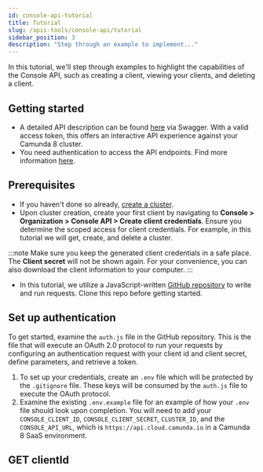 ```yaml
---
id: console-api-tutorial
title: Tutorial
slug: /apis-tools/console-api/tutorial
sidebar_position: 3
description: "Step through an example to implement..."
---
```


In this tutorial, we'll step through examples to highlight the capabilities of the Console API, such as creating a client, viewing your clients, and deleting a client.

## Getting started

- A detailed API description can be found [here](https://console.cloud.camunda.io/customer-api/openapi/docs/#/) via Swagger. With a valid access token, this offers an interactive API experience against your Camunda 8 cluster.
- You need authentication to access the API endpoints. Find more information [here](/docs/apis-tools/console-api/authentication.md).

## Prerequisites

- If you haven't done so already, [create a cluster](/guides/assets/react-components/create-cluster.md).
- Upon cluster creation, create your first client by navigating to **Console > Organization > Console API > Create client credentials**. Ensure you determine the scoped access for client credentials. For example, in this tutorial we will get, create, and delete a cluster.

:::note
Make sure you keep the generated client credentials in a safe place. The **Client secret** will not be shown again. For your convenience, you can also download the client information to your computer.
:::

- In this tutorial, we utilize a JavaScript-written [GitHub repository](https://github.com/camunda/camunda-api-tutorials) to write and run requests. Clone this repo before getting started.

## Set up authentication

To get started, examine the `auth.js` file in the GitHub repository. This is the file that will execute an OAuth 2.0 protocol to run your requests by configuring an authentication request with your client id and client secret, define parameters, and retrieve a token.

1. To set up your credentials, create an `.env` file which will be protected by the `.gitignore` file. These keys will be consumed by the `auth.js` file to execute the OAuth protocol.
2. Examine the existing `.env.example` file for an example of how your `.env` file should look upon completion. You will need to add your `CONSOLE_CLIENT_ID`, `CONSOLE_CLIENT_SECRET`, `CLUSTER_ID`, and the `CONSOLE_API_URL`, which is `https://api.cloud.camunda.io` in a Camunda 8 SaaS environment.

## GET clientId
